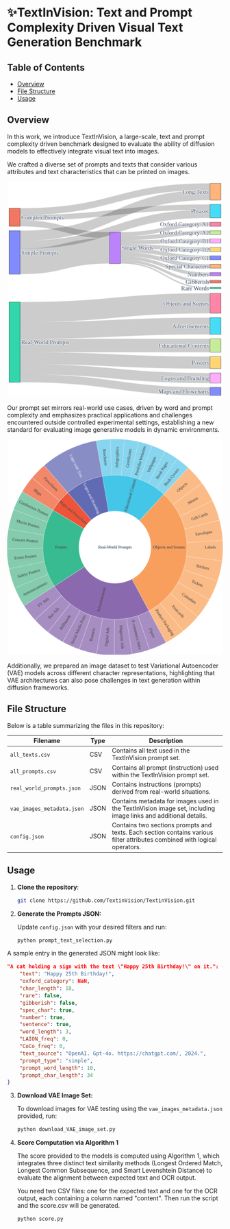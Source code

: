 # ✨TextInVision: Text and Prompt Complexity Driven Visual Text Generation Benchmark

## Table of Contents
- [Overview](#overview)
- [File Structure](#file-structure)
- [Usage](#usage)

## Overview

In this work, we introduce TextInVision, a large-scale, text and prompt complexity driven benchmark designed to evaluate the ability of diffusion models to effectively integrate visual text into images.

We crafted a diverse set of prompts and texts that consider various attributes and text characteristics that can be printed on images. 

<p align="center">
<img src="./img/sankey_diagram.png" alt="Prompt Set" width="600">
</p>

Our prompt set mirrors real-world use cases, driven by word and prompt complexity and emphasizes practical applications and challenges encountered outside controlled experimental settings, establishing a new standard for evaluating image generative models in dynamic environments.

<p align="center">
<img src="./img/sunburst_chart.png" alt="Real Word Prompt Set" width="600">
</p>

Additionally, we prepared an image dataset to test Variational Autoencoder (VAE) models across different character representations, highlighting that VAE architectures can also pose challenges in text generation within diffusion frameworks. 

## File Structure

Below is a table summarizing the files in this repository:

|        **Filename**        | **Type** |                                                         **Description**                                                  |
|----------------------------|----------|--------------------------------------------------------------------------------------------------------------------------|
| `all_texts.csv`            | CSV      | Contains all text used in the TextInVision prompt set.                                                                   |
| `all_prompts.csv`          | CSV      | Contains all prompt (instruction) used within the TextInVision prompt set.                                               |
| `real_world_prompts.json`  | JSON     | Contains instructions (prompts) derived from real-world situations.                                                      |
| `vae_images_metadata.json` | JSON     | Contains metadata for images used in the TextInVision image set, including image links and additional details.           |
| `config.json`              | JSON     | Contains two sections prompts and texts. Each section contains various filter attributes combined with logical operators.|
## Usage

1. **Clone the repository**:
   ```bash
   git clone https://github.com/TextinVision/TextinVision.git

2. **Generate the Prompts JSON:**

   Update `config.json` with your desired filters and run:
   ```bash
   python prompt_text_selection.py

A sample entry in the generated JSON might look like:
   ```json
   "A cat holding a sign with the text \"Happy 25th Birthday!\" on it.": {
       "text": "Happy 25th Birthday!",
       "oxford_category": NaN,
       "char_length": 18,
       "rare": false,
       "gibberish": false,
       "spec_char": true,
       "number": true,
       "sentence": true,
       "word_length": 3,
       "LAION_freq": 0,
       "CoCo_freq": 0,
       "text_source": "OpenAI. Gpt-4o. https://chatgpt.com/, 2024.",
       "prompt_type": "simple",
       "prompt_word_length": 10,
       "prompt_char_length": 34
   }
   ```

3. **Download VAE Image Set:**

   To download images for VAE testing using the `vae_images_metadata.json` provided, run:

   ```bash
   python download_VAE_image_set.py

4. **Score Computation via Algorithm 1**
   
   The score provided to the models is computed using Algorithm 1, which integrates three distinct text similarity methods (Longest Ordered Match, Longest Common Subsequence, and Smart Levenshtein Distance) to evaluate the alignment between expected text and OCR output. 

   You need two CSV files: one for the expected text and one for the OCR output, each containing a column named "content". Then run the script and the score.csv will be generated.
    
      ```bash
   python score.py
